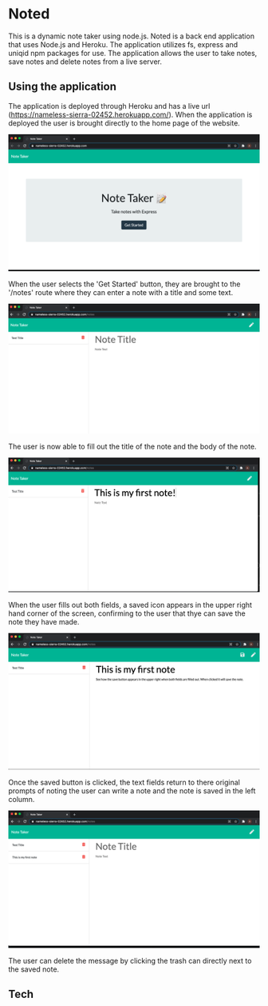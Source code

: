 # Noted
This is a dynamic note taker using node.js.  Noted is a back end application that uses Node.js and Heroku.  The application utilizes fs, express and uniqid npm packages for use.  The application allows the user to take notes, save notes and delete notes from a live server.

## Using the application

The application is deployed through Heroku and has a live url (https://nameless-sierra-02452.herokuapp.com/).  When the application is deployed the user is brought directly to the home page of the website.

![this is the hompage of the website](/images/first_photo.png)

When the user selects the 'Get Started' button, they are brought to the '/notes' route where they can enter a note with a title and some text.

![this image shows the notes page](./images/second_photo.png)

The user is now able to fill out the title of the note and the body of the note.

![This image shos the user filling out the title of the note](./images/third_photo.png)

When the user fills out both fields, a saved icon appears in the upper right hand corner of the screen, confirming to the user that thye can save the note they have made.

![This image shows both fields being filled out and the saved icon appearing in the upper right](./images/fourth_photo.png)

Once the saved button is clicked, the text fields return to there original prompts of noting the user can write a note and the note is saved in the left column.

![this image shows the saved file and the empty feild for notes.](./images/Fifth_photo.png)

The user can delete the message by clicking the trash can directly next to the saved note.


## Tech


